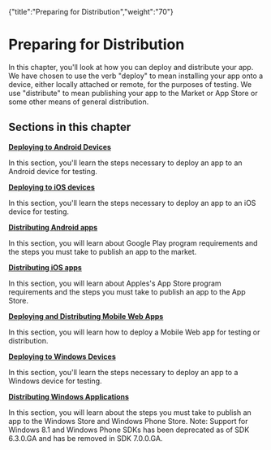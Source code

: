 {"title":"Preparing for Distribution","weight":"70"} 

# Preparing for Distribution

In this chapter, you'll look at how you can deploy and distribute your app. We have chosen to use the verb "deploy" to mean installing your app onto a device, either locally attached or remote, for the purposes of testing. We use "distribute" to mean publishing your app to the Market or App Store or some other means of general distribution.

## Sections in this chapter

**[Deploying to Android Devices](/docs/appc/Titanium_SDK/Titanium_SDK_Guide/Preparing_for_Distribution/Deploying_to_Android_Devices/)**

In this section, you'll learn the steps necessary to deploy an app to an Android device for testing.

**[Deploying to iOS devices](/docs/appc/Titanium_SDK/Titanium_SDK_Guide/Preparing_for_Distribution/Deploying_to_iOS_devices/)**

In this section, you'll learn the steps necessary to deploy an app to an iOS device for testing.

**[Distributing Android apps](/docs/appc/Titanium_SDK/Titanium_SDK_Guide/Preparing_for_Distribution/Distributing_Android_apps/)**

In this section, you will learn about Google Play program requirements and the steps you must take to publish an app to the market.

**[Distributing iOS apps](/docs/appc/Titanium_SDK/Titanium_SDK_Guide/Preparing_for_Distribution/Distributing_iOS_apps/)**

In this section, you will learn about Apples's App Store program requirements and the steps you must take to publish an app to the App Store.

**[Deploying and Distributing Mobile Web Apps](#undefined)**

In this section, you will learn how to deploy a Mobile Web app for testing or distribution.

**[Deploying to Windows Devices](/docs/appc/Titanium_SDK/Titanium_SDK_Guide/Preparing_for_Distribution/Deploying_to_Windows_Devices/)**

In this section, you'll learn the steps necessary to deploy an app to a Windows device for testing.

**[Distributing Windows Applications](/docs/appc/Titanium_SDK/Titanium_SDK_Guide/Preparing_for_Distribution/Distributing_Windows_Applications/)**

In this section, you will learn about the steps you must take to publish an app to the Windows Store and Windows Phone Store. Note: Support for Windows 8.1 and Windows Phone SDKs has been deprecated as of SDK 6.3.0.GA and has be removed in SDK 7.0.0.GA.